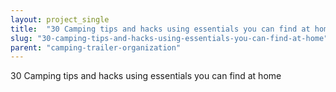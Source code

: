 ```yaml
---
layout: project_single
title:  "30 Camping tips and hacks using essentials you can find at home"
slug: "30-camping-tips-and-hacks-using-essentials-you-can-find-at-home"
parent: "camping-trailer-organization"
---
```

30 Camping tips and hacks using essentials you can find at home